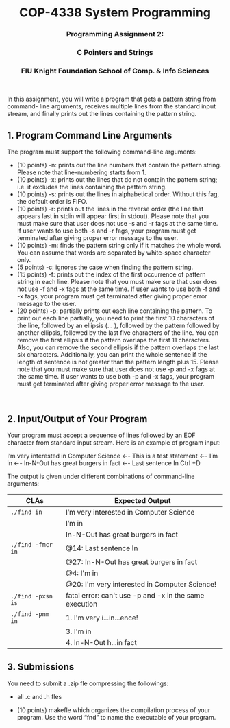 <div align="center">

# COP-4338 System Programming

### Programming Assignment 2:

### C Pointers and Strings

### FIU Knight Foundation School of Comp. & Info Sciences
</div>

</br>

In this assignment, you will write a program that gets a pattern string from command-
line arguments, receives multiple lines from the standard input stream, and finally prints out
the lines containing the pattern string.

## 1. Program Command Line Arguments

The program must support the following command-line arguments:

- (10 points) -n: prints out the line numbers that contain the pattern string. Please note
    that line-numbering starts from 1.
- (10 points) -x: prints out the lines that do not contain the pattern string; i.e. it
    excludes the lines containing the pattern string.
- (10 points) -s: prints out the lines in alphabetical order. Without this fag, the default
    order is FIFO.
- (10 points) -r: prints out the lines in the reverse order (the line that appears last in
    stdin will appear first in stdout). Please note that you must make sure that user does
    not use -s and -r fags at the same time. If user wants to use both -s and -r fags, your
    program must get terminated after giving proper error message to the user.
- (10 points) -m: finds the pattern string only if it matches the whole word. You can
    assume that words are separated by white-space character only.
- (5 points) -c: ignores the case when finding the pattern string.
- (15 points) -f: prints out the index of the first occurrence of pattern string in each line.
    Please note that you must make sure that user does not use -f and -x fags at the same
    time. If user wants to use both -f and -x fags, your program must get terminated after
    giving proper error message to the user.
- (20 points) -p: partially prints out each line containing the pattern. To print out
    each line partially, you need to print the first 10 characters of the line, followed by an
    ellipsis (... ), followed by the pattern followed by another ellipsis, followed by the last 
    five characters of the line. You can remove the first ellipsis if the pattern overlaps the
    first 11 characters. Also, you can remove the second ellipsis if the pattern overlaps
    the last six characters. Additionally, you can print the whole sentence if the length
    of sentence is not greater than the pattern length plus 15. Please note that you must
    make sure that user does not use -p and -x fags at the same time. If user wants to
    use both -p and -x fags, your program must get terminated after giving proper error
    message to the user.

</br>

## 2. Input/Output of Your Program

Your program must accept a sequence of lines followed by an EOF character from standard
input stream. Here is an example of program input:

I’m very interested in Computer Science ←-
This is a test statement ←-
I’m in ←-
In-N-Out has great burgers in fact ←-
Last sentence In Ctrl +D

The output is given under different combinations of command-line arguments:


| CLAs      | Expected Output                           |
| --------- | ----------------------------------------- |
| `./find in`| I’m very interested in Computer Science   |
|           | I’m in                                    |
|           | In-N-Out has great burgers in fact        |
|`./find -fmcr in`|   @14: Last sentence In                     |
|                  |  @27: In-N-Out has great burgers in fact |
|                  |  @4: I'm in                              |
|                  |  @20: I'm very interested in Computer Science! |
| `./find -pxsn is`| fatal error: can't use -p and -x in the same execution |
| `./find -pnm in` | 1. I'm very i...in...ence! |
|                  |  3. I'm in                 |
|                  |  4. In-N-Out h...in fact   |

## 3. Submissions

You need to submit a .zip fle compressing the followings:

- all .c and .h fles

- (10 points) makefle which organizes the compilation process of your program. Use
    the word “fnd” to name the executable of your program.


